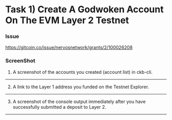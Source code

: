 # Task 1) Create A Godwoken Account On The EVM Layer 2 Testnet

### Issue
https://gitcoin.co/issue/nervosnetwork/grants/2/100026208

### ScreenShot
1. A screenshot of the accounts you created (account list) in ckb-cli.
---

2. A link to the Layer 1 address you funded on the Testnet Explorer.
---
3. A screenshot of the console output immediately after you have successfully submitted a deposit to Layer 2.
---
